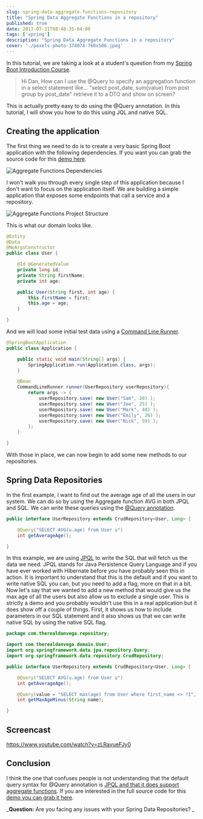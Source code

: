 ```yaml
---
slug: spring-data-aggregate-functions-repository
title: "Spring Data Aggregate Functions in a repository"
published: true
date: 2017-07-31T08:48:35-04:00
tags: ['spring']
description: "Spring Data Aggregate Functions in a repository"
cover: './pexels-photo-374074-760x506.jpeg'
---
```


In this tutorial, we are taking a look at a student's question from my [Spring Boot Introduction Course](https://www.danvega.dev/spring-boot).

> Hi Dan, How can I use the @Query to specify an aggregation function in a select statement like... "select post\_date, sum(value) from post group by post\_date" retrieve it to a DTO and show on screen?

This is actually pretty easy to do using the @Query annotation. In this tutorial, I will show you how to do this using JQL and native SQL. 

## Creating the application

The first thing we need to do is to create a very basic Spring Boot application with the following dependencies. If you want you can grab the source code for this [demo here](https://github.com/cfaddict/queryagg). 

![Aggregate Functions Dependencies ](./2017-07-26_15-05-12-1024x645.png)

I won't walk you through every single step of this application because I don't want to focus on the application itself. We are building a simple application that exposes some endpoints that call a service and a repository.  

![Aggregate Functions Project Structure](./2017-07-31_08-38-06.png)

This is what our domain looks like. 

```java
@Entity
@Data
@NoArgsConstructor
public class User {

    @Id @GeneratedValue
    private long id;
    private String firstName;
    private int age;

    public User(String first, int age) {
        this.firstName = first;
        this.age = age;
    }

}
```

And we will load some initial test data using a [Command Line Runner](https://www.danvega.dev/blog/2017/04/07/spring-boot-command-line-runner). 

```java
@SpringBootApplication
public class Application {

	public static void main(String[] args) {
		SpringApplication.run(Application.class, args);
	}

	@Bean
	CommandLineRunner runner(UserRepository userRepository){
	    return args -> {
	        userRepository.save( new User("Sam", 20) );
	        userRepository.save( new User("Joe", 25) );
	        userRepository.save( new User("Mark", 48) );
	        userRepository.save( new User("Emily", 26) );
	        userRepository.save( new User("Nick", 59) );
	    };
	}

}
```

With those in place, we can now begin to add some new methods to our repositories. 

## Spring Data Repositories

In the first example, I want to find out the average age of all the users in our system. We can do so by using the Aggregate function AVG in both JPQL and SQL. We can write these queries using the [@Query annotation](https://docs.spring.io/spring-data/jpa/docs/current/reference/html/#jpa.query-methods.at-query). 

```java
public interface UserRepository extends CrudRepository<User, Long> {

    @Query("SELECT AVG(u.age) from User u")
    int getAverageAge();

}
```

In this example, we are using [JPQL](http://docs.oracle.com/html/E13946_04/ejb3_langref.html) to write the SQL that will fetch us the data we need. JPQL stands for Java Persistence Query Language and if you have ever worked with Hibernate before you have probably seen this in action. It is important to understand that this is the default and if you want to write native SQL you can, but you need to add a flag, more on that in a bit.  Now let's say that we wanted to add a new method that would give us the max age of all the users but also allow us to exclude a single user. This is strictly a demo and you probably wouldn't use this in a real application but it does show off a couple of things. First, it shows us how to include parameters in our SQL statement and it also shows us that we can write native SQL by using the native SQL flag. 

```java
package com.therealdanvega.repository;

import com.therealdanvega.domain.User;
import org.springframework.data.jpa.repository.Query;
import org.springframework.data.repository.CrudRepository;

public interface UserRepository extends CrudRepository<User, Long> {

    @Query("SELECT AVG(u.age) from User u")
    int getAverageAge();

    @Query(value = "SELECT max(age) from User where first_name <> ?1", nativeQuery = true)
    int getMaxAgeMinus(String name);

}
```

## Screencast 

https://www.youtube.com/watch?v=zLRavueFJy0

## Conclusion

I think the one that confuses people is not understanding that the default query syntax for @Query annotation is [JPQL and that it does support aggregate functions](http://docs.oracle.com/html/E13946_04/ejb3_langref.html#ejb3_langref_agg_examples). If you are interested in the full source code for this [demo you can grab it here](https://github.com/cfaddict/queryagg). 

_**Question:** Are you facing any issues with your Spring Data Repositories? _
